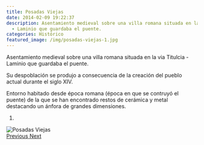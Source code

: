 ```yaml
---
title: Posadas Viejas
date: 2014-02-09 19:22:37
description: Asentamiento medieval sobre una villa romana situada en la via Titulcia
  - Laminio que guardaba el puente.
categories: Histórico
featured_image: /img/posadas-viejas-1.jpg
---
```



Asentamiento medieval sobre una villa romana situada en la via Titulcia - Laminio que guardaba el puente.

Su despoblación se produjo a consecuencia de la creación del pueblo actual durante el siglo XIV. 

Entorno habitado desde época romana (época en que se contruyó el puente) de la que se han encontrado restos de cerámica y metal destacando un ánfora de grandes dimensiones.

<div id="myCarousel" class="carousel slide" df-ride="carousel">
  <!-- Indicators -->
  <ol class="carousel-indicators">
    <li df-target="#myCarousel" df-slide-to="0" class="active"></li>
  </ol>
  <!-- Wrapper for slides -->
  <div class="carousel-inner" role="listbox">
    <div class="item active">
      <img src="/img/posadas-viejas-1.jpg" alt="Posadas Viejas">
    </div>
  <!-- Left and right controls -->
  <a class="left carousel-control" href="#myCarousel" role="button" df-slide="prev">
    <span class="glyphicon glyphicon-chevron-left" aria-hidden="true"></span>
    <span class="sr-only">Previous</span>
  </a>
  <a class="right carousel-control" href="#myCarousel" role="button" df-slide="next">
    <span class="glyphicon glyphicon-chevron-right" aria-hidden="true"></span>
    <span class="sr-only">Next</span>
  </a>
</div>
